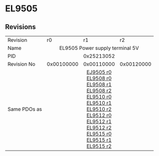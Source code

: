 # EL9505

## Revisions
<table>
<tr>
<td>Revision</td>
<td>r0</td>
<td>r1</td>
<td>r2</td>
</tr>
<tr>
<td>Name</td>
<td colspan=3 align="center">EL9505 Power supply terminal 5V</td>
</tr>
<tr>
<td>PID</td>
<td colspan=3 align="center">0x25213052</td>
</tr>
<tr>
<td>Revision No</td>
<td>0x00100000</td>
<td>0x00110000</td>
<td>0x00120000</td>
</tr>
<tr>
<td>Same PDOs as</td>
<td colspan=3 align="center"><a href="EJ9505.md">EJ9505 r0</a><br/><a href="EL9508.md">EL9508 r0</a><br/><a href="EL9508.md">EL9508 r1</a><br/><a href="EL9508.md">EL9508 r2</a><br/><a href="EL9510.md">EL9510 r0</a><br/><a href="EL9510.md">EL9510 r1</a><br/><a href="EL9510.md">EL9510 r2</a><br/><a href="EL9512.md">EL9512 r0</a><br/><a href="EL9512.md">EL9512 r1</a><br/><a href="EL9512.md">EL9512 r2</a><br/><a href="EL9515.md">EL9515 r0</a><br/><a href="EL9515.md">EL9515 r1</a><br/><a href="EL9515.md">EL9515 r2</a></td>
</tr>
</table>
